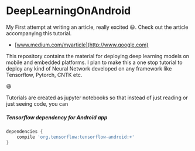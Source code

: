 # DeepLearningOnAndroid 

My First attempt at writing an article, really excited :smiley:. Check out the article accompanying this tutorial.
 * [www.medium.com/myarticle](http://www.google.com)

This repository contains the material for deploying deep learning models on mobile and embedded platforms. I plan to make this a one stop tutorial to deploy any kind of Neural Network developed on any framework like Tensorflow, Pytorch, CNTK etc.

:smiley:

Tutorials are created as jupyter notebooks so that instead of just reading or just seeing code, you can 

##### Tensorflow dependency for Android app
```gradle
dependencies {
    compile 'org.tensorflow:tensorflow-android:+'
}
```

